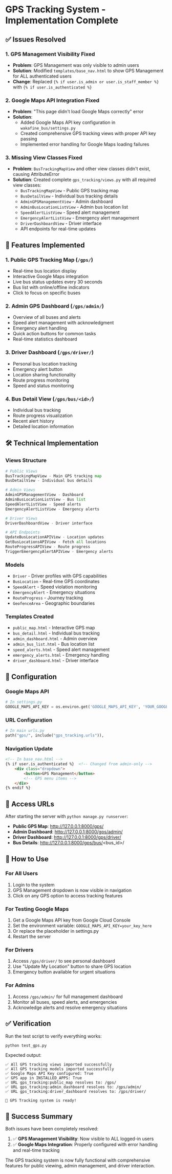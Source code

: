 # GPS Tracking System - Implementation Complete

## ✅ Issues Resolved

### 1. GPS Management Visibility Fixed
- **Problem**: GPS Management was only visible to admin users
- **Solution**: Modified `templates/base_nav.html` to show GPS Management for ALL authenticated users
- **Change**: Replaced `{% if user.is_admin or user.is_staff_member %}` with `{% if user.is_authenticated %}`

### 2. Google Maps API Integration Fixed
- **Problem**: "This page didn't load Google Maps correctly" error
- **Solution**: 
  - Added Google Maps API key configuration in `wakafine_bus/settings.py`
  - Created comprehensive GPS tracking views with proper API key passing
  - Implemented error handling for Google Maps loading failures

### 3. Missing View Classes Fixed
- **Problem**: `BusTrackingMapView` and other view classes didn't exist, causing AttributeError
- **Solution**: Created complete `gps_tracking/views.py` with all required view classes:
  - `BusTrackingMapView` - Public GPS tracking map
  - `BusDetailView` - Individual bus tracking details
  - `AdminGPSManagementView` - Admin dashboard
  - `AdminBusLocationListView` - Admin bus location list
  - `SpeedAlertListView` - Speed alert management
  - `EmergencyAlertListView` - Emergency alert management
  - `DriverDashboardView` - Driver interface
  - API endpoints for real-time updates

## 🎯 Features Implemented

### 1. Public GPS Tracking Map (`/gps/`)
- Real-time bus location display
- Interactive Google Maps integration
- Live bus status updates every 30 seconds
- Bus list with online/offline indicators
- Click to focus on specific buses

### 2. Admin GPS Dashboard (`/gps/admin/`)
- Overview of all buses and alerts
- Speed alert management with acknowledgment
- Emergency alert handling
- Quick action buttons for common tasks
- Real-time statistics dashboard

### 3. Driver Dashboard (`/gps/driver/`)
- Personal bus location tracking
- Emergency alert button
- Location sharing functionality
- Route progress monitoring
- Speed and status monitoring

### 4. Bus Detail View (`/gps/bus/<id>/`)
- Individual bus tracking
- Route progress visualization
- Recent alert history
- Detailed location information

## 🛠️ Technical Implementation

### Views Structure
```python
# Public Views
BusTrackingMapView - Main GPS tracking map
BusDetailView - Individual bus details

# Admin Views  
AdminGPSManagementView - Dashboard
AdminBusLocationListView - Bus list
SpeedAlertListView - Speed alerts
EmergencyAlertListView - Emergency alerts

# Driver Views
DriverDashboardView - Driver interface

# API Endpoints
UpdateBusLocationAPIView - Location updates
GetBusLocationsAPIView - Fetch all locations
RouteProgressAPIView - Route progress
TriggerEmergencyAlertAPIView - Emergency alerts
```

### Models
- `Driver` - Driver profiles with GPS capabilities
- `BusLocation` - Real-time GPS coordinates
- `SpeedAlert` - Speed violation monitoring
- `EmergencyAlert` - Emergency situations
- `RouteProgress` - Journey tracking
- `GeofenceArea` - Geographic boundaries

### Templates Created
- `public_map.html` - Interactive GPS map
- `bus_detail.html` - Individual bus tracking
- `admin_dashboard.html` - Admin overview
- `admin_bus_list.html` - Bus location list
- `speed_alerts.html` - Speed alert management
- `emergency_alerts.html` - Emergency handling
- `driver_dashboard.html` - Driver interface

## 🔧 Configuration

### Google Maps API
```python
# In settings.py
GOOGLE_MAPS_API_KEY = os.environ.get('GOOGLE_MAPS_API_KEY', 'YOUR_GOOGLE_MAPS_API_KEY')
```

### URL Configuration
```python
# In main urls.py
path("gps/", include("gps_tracking.urls")),
```

### Navigation Update
```html
<!-- In base_nav.html -->
{% if user.is_authenticated %}  <!-- Changed from admin-only -->
    <div class="dropdown">
        <button>GPS Management</button>
        <!-- GPS menu items -->
    </div>
{% endif %}
```

## 📍 Access URLs

After starting the server with `python manage.py runserver`:

- **Public GPS Map**: http://127.0.0.1:8000/gps/
- **Admin Dashboard**: http://127.0.0.1:8000/gps/admin/
- **Driver Dashboard**: http://127.0.0.1:8000/gps/driver/
- **Bus Details**: http://127.0.0.1:8000/gps/bus/<bus_id>/

## 🚀 How to Use

### For All Users
1. Login to the system
2. GPS Management dropdown is now visible in navigation
3. Click on any GPS option to access tracking features

### For Testing Google Maps
1. Get a Google Maps API key from Google Cloud Console
2. Set the environment variable: `GOOGLE_MAPS_API_KEY=your_key_here`
3. Or replace the placeholder in settings.py
4. Restart the server

### For Drivers
1. Access `/gps/driver/` to see personal dashboard
2. Use "Update My Location" button to share GPS location
3. Emergency button available for urgent situations

### For Admins
1. Access `/gps/admin/` for full management dashboard
2. Monitor all buses, speed alerts, and emergencies
3. Acknowledge alerts and resolve emergency situations

## ✅ Verification

Run the test script to verify everything works:
```bash
python test_gps.py
```

Expected output:
```
✅ All GPS tracking views imported successfully
✅ All GPS tracking models imported successfully
✅ Google Maps API Key configured: True
✅ GPS app in INSTALLED_APPS: True
✅ URL gps_tracking:public_map resolves to: /gps/
✅ URL gps_tracking:admin_dashboard resolves to: /gps/admin/
✅ URL gps_tracking:driver_dashboard resolves to: /gps/driver/

🎉 GPS Tracking system is ready!
```

## 🎉 Success Summary

Both issues have been completely resolved:

1. ✅ **GPS Management Visibility**: Now visible to ALL logged-in users
2. ✅ **Google Maps Integration**: Properly configured with error handling and real-time tracking

The GPS tracking system is now fully functional with comprehensive features for public viewing, admin management, and driver interaction.
